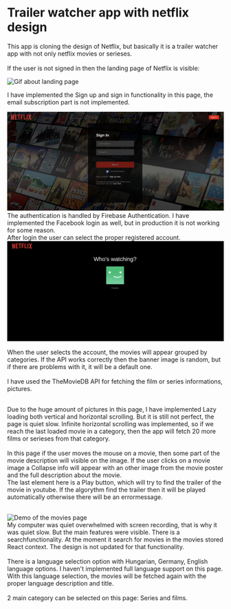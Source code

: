 # Trailer watcher app with netflix design

This app is cloning the design of Netflix, but basically it is a trailer watcher app with not only netflix movies or serieses. <br /><br />
If the user is not signed in then the landing page of Netflix is visible:

<img src="./images-for-readme/landing-page.gif" alt="Gif about landing page" />

I have implemented the Sign up and sign in functionality in this page, the email subscription part is not implemented.

<img src="./images-for-readme/login-page.png" alt="Sign in page screenshot" />
<br />
The authentication is handled by Firebase Authentication. I have implemented the Facebook login as well, but in production it is not working for some reason.
<br />
After login the user can select the proper registered account.

<img src="./images-for-readme/select-account.png" alt="Select account page screenshot" />

When the user selects the account, the movies will appear grouped by categories. If the API works correctly then the banner image is random, but if there are problems with it, it will be a default one.
<br />
<br />
I have used the TheMovieDB API for fetching the film or series informations, pictures.
<br />
<br />

Due to the huge amount of pictures in this page, I have implemented Lazy loading both vertical and horizontal scrolling. But it is still not perfect, the page is quiet slow.
Infinite horizontal scrolling was implemented, so if we reach the last loaded movie in a category, then the app will fetch 20 more films or serieses from that category.
<br />
<br />
In this page if the user moves the mouse on a movie, then some part of the movie description will visible on the image. If the user clicks on a movie image a Collapse info will appear with an other image from the movie poster and the full description about the movie.
<br />
The last element here is a Play button, which will try to find the trailer of the movie in youtube. If the algorythm find the trailer then it will be played automatically otherwise there will be an errormessage.
<br />
<br />

<img src="./images-for-readme/main-page.gif" alt="Demo of the movies page" />
<br />
My computer was quiet overwhelmed with screen recording, that is why it was quiet slow. But the main features were visible. There is a searchfunctionality. At the moment it search for movies in the movies stored React context. The design is not updated for that functionality.
<br />
<br />
There is a language selection option with Hungarian, Germany, English language options. I haven't implemented full language support on this page. With this language selection, the movies will be fetched again with the proper language description and title. 
<br />
<br />
2 main category can be selected on this page: Series and films.

